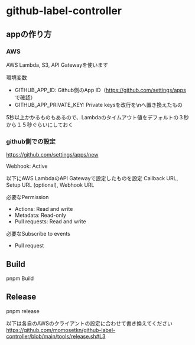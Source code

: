 # github-label-controller


## appの作り方


### AWS

AWS Lambda, S3, API Gatewayを使います

環境変数

- GITHUB_APP_ID: Github側のApp ID（https://github.com/settings/apps で確認）
- GITHUB_APP_PRIVATE_KEY: Private keysを改行を\nへ置き換えたもの

5秒以上かかるものもあるので、Lambdaのタイムアウト値をデフォルトの３秒から１５秒ぐらいにしておく

### github側での設定
https://github.com/settings/apps/new

Webhook: Active

以下にAWS LambdaのAPI Gatewayで設定したものを設定
Callback URL, Setup URL (optional), Webhook URL

必要なPermission

- Actions: Read and write
- Metadata: Read-only
- Pull requests: Read and write

必要なSubscribe to events
- Pull request

## Build

pnpm Build

## Release

pnpm release

以下は各自のAWSのクライアントの設定に合わせて書き換えてください
https://github.com/momosetkn/github-label-controller/blob/main/tools/release.sh#L3
